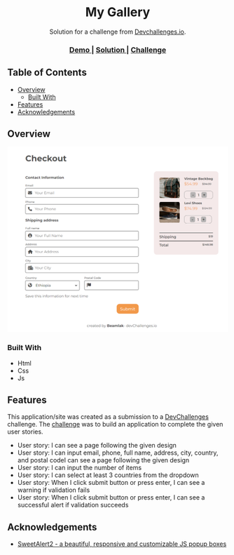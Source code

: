 <!-- Please update value in the {}  -->

<h1 align="center">My Gallery</h1>

<div align="center">
   Solution for a challenge from  <a href="http://devchallenges.io" target="_blank">Devchallenges.io</a>.
</div>

<div align="center">
  <h3>
    <a href="https://render217.github.io/checkout/" target="_blank">
      Demo
    </a>
    <span> | </span>
    <a href="https://devchallenges.io/solutions/EIXRdzaaID2LdUQ0j3XD" target="_blank">
      Solution
    </a>
    <span> | </span>
    <a href="https://devchallenges.io/challenges/0J1NxxGhOUYVqihwegfO" target="_blank">
      Challenge
    </a>
  </h3>
</div>

<!-- TABLE OF CONTENTS -->

## Table of Contents

- [Overview](#overview)
  - [Built With](#built-with)
- [Features](#features)
- [Acknowledgements](#acknowledgements)



<!-- OVERVIEW -->

## Overview

![screenshot](./resources/checkout-screenshot.png)

### Built With

<!-- This section should list any major frameworks that you built your project using. Here are a few examples.-->

- Html
- Css
- Js
## Features

<!-- List the features of your application or follow the template. Don't share the figma file here :) -->

This application/site was created as a submission to a [DevChallenges](https://devchallenges.io/challenges) challenge. The [challenge](https://devchallenges.io/challenges/wBunSb7FPrIepJZAg0sY) was to build an application to complete the given user stories.

- User story: I can see a page following the given design
- User story: I can input email, phone, full name, address, city, country, and postal codeI can see a page following the given design
- User story: I can input the number of items
- User story:  I can select at least 3 countries from the dropdown
- User story: When I click submit button or press enter, I can see a warning if validation fails
- User story: When I click submit button or press enter, I can see a successful alert if validation succeeds


## Acknowledgements
- [SweetAlert2 - a beautiful, responsive and customizable JS popup boxes ](https://sweetalert2.github.io/)

